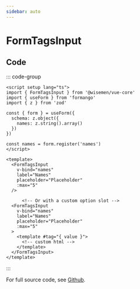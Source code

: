 ```yaml
---
sidebar: auto
---
```



# FormTagsInput

<!-- @include: ./form-tags-input-meta.md -->

## Code

::: code-group
```vue [Usage]
<script setup lang="ts">
import { FormTagsInput } from '@wisemen/vue-core'
import { useForm } from 'formango'
import { z } from 'zod'

const { form } = useForm({
  schema: z.object({
    names: z.string().array()
  })
})

const names = form.register('names')
</script>
  
<template>
  <FormTagsInput
    v-bind="names"
    label="Names"
    placeholder="Placeholder"
    :max="5"
  />

      <!-- Or with a custom option slot -->
  <FormTagsInput 
    v-bind="names"
    label="Names"
    placeholder="Placeholder"
    :max="5"
  >
    <template #tag="{ value }">
      <!-- custom html -->
    </template>
  </FormTagsInput>
</template>
```
:::

For full source code, see [Github](https://github.com/wisemen-digital/vue-core/blob/main/packages/components/src/components/tags-input/FormTagsInput.vue).
